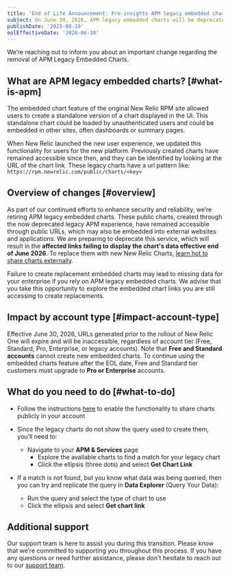 ```yaml
---
title: 'End of Life Announcement: Pre-insights APM legacy embedded charts'
subject: On June 30, 2026, APM legacy embedded charts will be deprecated
publishDate: '2025-08-10'
eolEffectiveDate: '2026-06-30'
---
```


We’re reaching out to inform you about an important change regarding the removal of APM Legacy Embedded Charts.

## What are APM legacy embedded charts? [#what-is-apm]

The embedded chart feature of the original New Relic RPM site allowed users to create a standalone version of a chart displayed in the UI. This standalone chart could be loaded by unauthenticated users and could be embedded in other sites, often dashboards or summary pages.

When New Relic launched the new user experience, we updated this functionality for users for the new platform. Previously created charts have remained accessible since then, and they can be identified by looking at the URL of the chart link. These legacy charts have a url pattern like: `https://rpm.newrelic.com/public/charts/<key>`

## Overview of changes [#overview]

As part of our continued efforts to enhance security and reliability, we’re retiring APM legacy embedded charts. These public charts, created through the now deprecated legacy APM experience, have remained accessible through public URLs, which may also be embedded into external websites and applications. We are preparing to deprecate this service, which will result in the **affected links failing to display the chart's data effective end of June 2026**. To replace them with new New Relic Charts, [learn hot to share charts externally](/docs/query-your-data/explore-query-data/dashboards/share-charts-dashboards-externally/).

Failure to create replacement embedded charts may lead to missing data for your enterprise if you rely on APM legacy embedded charts. We advise that you take this opportunity to explore the embedded chart links you are still accessing to create replacements.

## Impact by account type [#impact-account-type]

Effective June 30, 2026, URLs generated prior to the rollout of New Relic One will expire and will be inaccessible, regardless of account tier (Free, Standard, Pro, Enterprise, or legacy accounts). Note that **Free and Standard accounts** cannot create new embedded charts. To continue using the embedded charts feature after the EOL date, Free and Standard tier customers must upgrade to **Pro or Enterprise** accounts.

## What do you need to do [#what-to-do]

- Follow the instructions [here](/docs/query-your-data/explore-query-data/dashboards/share-charts-dashboards-externally/) to enable the functionality to share charts publicly in your account
- Since the legacy charts do not show the query used to create them, you’ll need to: 
  - Navigate to your **APM & Services** page
    - Explore the available charts to find a match for your legacy chart
    - Click the ellipsis (three dots) and select **Get Chart Link**
      
  
- If a match is not found, but you know what data was being queried, then you can try and replicate the query in **Data Explorer** (Query Your Data):
  - Run the query and select the type of chart to use 
  - Click the ellipsis and select **Get chart link**


## Additional support

Our support team is here to assist you during this transition. Please know that we’re committed to supporting you throughout this process. If you have any questions or need further assistance, please don't hesitate to reach out to our [support team](https://support.newrelic.com/s/).
